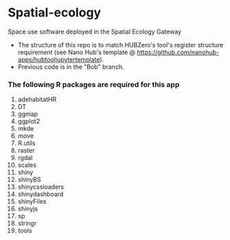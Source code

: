 # Spatial-ecology
Space use software deployed in the Spatial Ecology Gateway

* The structure of this repo is to match HUBZero's tool's register structure
requirement (see Nano Hub's template @
https://github.com/nanohub-apps/hubtooljupytertemplate).
* Previous code is in the "Bob" branch.

### The following R packages are required for this app
1. adehabitatHR
2. DT
3. ggmap
4. ggplot2
5. mkde
6. move
7. R.utils
8. raster
9. rgdal
10. scales
11. shiny
12. shinyBS
13. shinycssloaders
14. shinydashboard
15. shinyFiles
16. shinyjs
17. sp
18. stringr
19. tools
